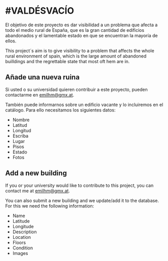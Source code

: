 # #VALDÉSVACÍO


El objetivo de este proyecto es dar visibilidad a un problema que afecta a todo el medio rural de España, que es la gran cantidad de edificios abandonados y el lamentable estado en que se encuentran la mayoría de ellos.

This project´s aim is to give visibility to a problem that affects the whole rural environment of spain, which is the large amount of abandoned builldings and the regrettable state that most oft hem are in.


## Añade una nueva ruina


Si usted o su universidad quieren contribuir a este proyecto, pueden contactarme en <a href="mailto:emilhm@gmx.at?subject=Nueva%20ruina">emilhm@gmx.at</a>.

También puede informarnos sobre un edificio vacante y lo incluiremos en el catálogo. Para ello necesitamos los siguientes datos:

 <ul>
   <li>Nombre</li>
<li>Latitud</li>
<li>Longitud</li>
<li>Escriba</li>
<li>Lugar</li>
<li>Pisos</li>
<li>Estado</li>
<li>Fotos</li>
            </ul>
            
            
## Add a new building
If you or your university would like to contribute to this project, you can contact me at emilhm@gmx.at.

You can also submit a new   building and we update/add it to the database. For this we need the following information:

-  Name
- Latitude
- Longitude
- Description
- Location
- Floors
- Condition
- Images
